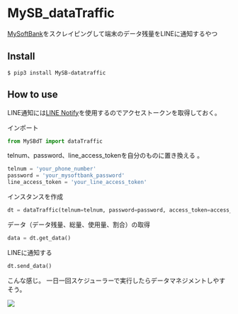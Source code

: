 # MySB_dataTraffic
[MySoftBank](https://www.softbank.jp/mysoftbank/)をスクレイピングして端末のデータ残量をLINEに通知するやつ
## Install
```
$ pip3 install MySB-datatraffic
```
## How to use
LINE通知には[LINE Notify](https://notify-bot.line.me/ja/)を使用するのでアクセストークンを取得しておく。

インポート
```Python
from MySBdT import dataTraffic
```
telnum、password、line_access_tokenを自分のものに置き換える  。
```Python
telnum = 'your_phone_number'
password = 'your_mysoftbank_password'
line_access_token = 'your_line_access_token'
```
インスタンスを作成  
```Python
dt = dataTraffic(telnum=telnum, password=password, access_token=access_token)
```
データ（データ残量、総量、使用量、割合）の取得
```Python
data = dt.get_data()
```
LINEに通知する
```Python
dt.send_data()
```
こんな感じ。 一日一回スケジューラーで実行したらデータマネジメントしやすそう。

![](https://user-images.githubusercontent.com/34241526/59161618-1fc92100-8b20-11e9-9394-b6cfb86a6914.png)

